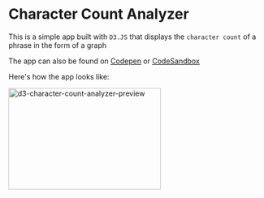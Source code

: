 # Character Count Analyzer
This is a simple app built with `D3.JS` that displays the `character count` of a phrase in the form of a graph

The app can also be found on [Codepen](https://codepen.io/bmuthoga/pen/NWPpdEP) or [CodeSandbox](https://codesandbox.io/s/github/bmuthoga/d3-character-count-analyzer)

Here's how the app looks like:

<img src="https://i.ibb.co/p36RNNJ/character-count-analyzer.gif" width="300" height="200" alt="d3-character-count-analyzer-preview" />
